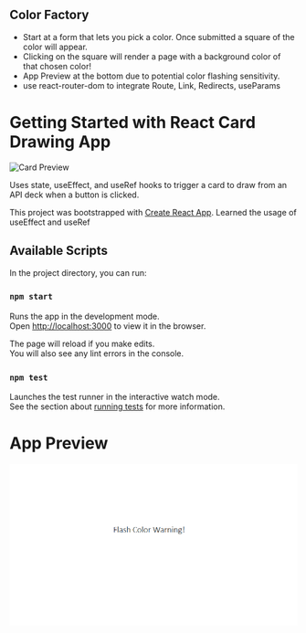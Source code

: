 ## Color Factory
- Start at a form that lets you pick a color. Once submitted a square of the color will appear.
- Clicking on the square will render a page with a background color of that chosen color!
- App Preview at the bottom due to potential color flashing sensitivity. 
- use react-router-dom to integrate Route, Link, Redirects, useParams
  

# Getting Started with React Card Drawing App
![Card Preview](./src/preview.JPG)

Uses state, useEffect, and useRef hooks to trigger a card to draw from an API deck when a button is clicked.

This project was bootstrapped with [Create React App](https://github.com/facebook/create-react-app).
Learned the usage of useEffect and useRef

## Available Scripts

In the project directory, you can run:

### `npm start`

Runs the app in the development mode.\
Open [http://localhost:3000](http://localhost:3000) to view it in the browser.

The page will reload if you make edits.\
You will also see any lint errors in the console.

### `npm test`

Launches the test runner in the interactive watch mode.\
See the section about [running tests](https://facebook.github.io/create-react-app/docs/running-tests) for more information.

# App Preview
![ColorPicker](src/ColorFactory.gif)